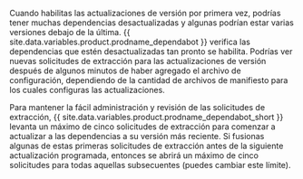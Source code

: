 Cuando habilitas las actualizaciones de versión por primera vez, podrías tener muchas dependencias desactualizadas y algunas podrían estar varias versiones debajo de la última. {{ site.data.variables.product.prodname_dependabot }} verifica las dependencias que estén desactualizadas tan pronto se habilita. Podrías ver nuevas solicitudes de extracción para las actualizaciones de versión después de algunos minutos de haber agregado el archivo de configuración, dependiendo de la cantidad de archivos de manifiesto para los cuales configuras las actualizaciones.

Para mantener la fácil administración y revisión de las solicitudes de extracción, {{ site.data.variables.product.prodname_dependabot_short }} levanta un máximo de cinco solicitudes de extracción para comenzar a actualizar a las dependencias a su versión más reciente. Si fusionas algunas de estas primeras solicitudes de extracción antes de la siguiente actualización programada, entonces se abrirá un máximo de cinco solicitudes para todas aquellas subsecuentes (puedes cambiar este límite).

